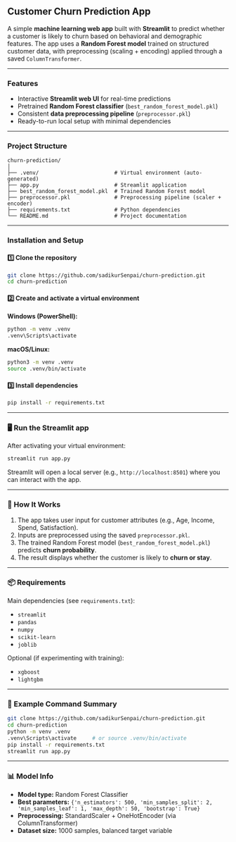 ## Customer Churn Prediction App

A simple **machine learning web app** built with **Streamlit** to predict whether a customer is likely to churn based on behavioral and demographic features.
The app uses a **Random Forest model** trained on structured customer data, with preprocessing (scaling + encoding) applied through a saved `ColumnTransformer`.

---

###  Features

* Interactive **Streamlit web UI** for real-time predictions
* Pretrained **Random Forest classifier** (`best_random_forest_model.pkl`)
* Consistent **data preprocessing pipeline** (`preprocessor.pkl`)
* Ready-to-run local setup with minimal dependencies

---

###  Project Structure

```
churn-prediction/
│
├── .venv/                        # Virtual environment (auto-generated)
├── app.py                        # Streamlit application
├── best_random_forest_model.pkl  # Trained Random Forest model
├── preprocessor.pkl              # Preprocessing pipeline (scaler + encoder)
├── requirements.txt              # Python dependencies
└── README.md                     # Project documentation
```

---

###  Installation and Setup

#### 1️⃣ Clone the repository

```bash
git clone https://github.com/sadikurSenpai/churn-prediction.git
cd churn-prediction
```

#### 2️⃣ Create and activate a virtual environment

**Windows (PowerShell):**

```bash
python -m venv .venv
.venv\Scripts\activate
```

**macOS/Linux:**

```bash
python3 -m venv .venv
source .venv/bin/activate
```

#### 3️⃣ Install dependencies

```bash
pip install -r requirements.txt
```

---

### 🖥️ Run the Streamlit app

After activating your virtual environment:

```bash
streamlit run app.py
```

Streamlit will open a local server (e.g., `http://localhost:8501`) where you can interact with the app.

---

### 🧾 How It Works

1. The app takes user input for customer attributes (e.g., Age, Income, Spend, Satisfaction).
2. Inputs are preprocessed using the saved `preprocessor.pkl`.
3. The trained Random Forest model (`best_random_forest_model.pkl`) predicts **churn probability**.
4. The result displays whether the customer is likely to **churn or stay**.

---

### 📦 Requirements

Main dependencies (see `requirements.txt`):

* `streamlit`
* `pandas`
* `numpy`
* `scikit-learn`
* `joblib`

Optional (if experimenting with training):

* `xgboost`
* `lightgbm`

---

### 🧰 Example Command Summary

```bash
git clone https://github.com/sadikurSenpai/churn-prediction.git
cd churn-prediction
python -m venv .venv
.venv\Scripts\activate     # or source .venv/bin/activate
pip install -r requirements.txt
streamlit run app.py
```

---

### 📊 Model Info

* **Model type:** Random Forest Classifier
* **Best parameters:**
  `{'n_estimators': 500, 'min_samples_split': 2, 'min_samples_leaf': 1, 'max_depth': 50, 'bootstrap': True}`
* **Preprocessing:** StandardScaler + OneHotEncoder (via ColumnTransformer)
* **Dataset size:** 1000 samples, balanced target variable